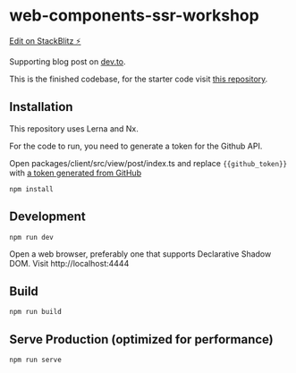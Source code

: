 # web-components-ssr-workshop

[Edit on StackBlitz ⚡️](https://stackblitz.com/edit/node-so8wkd)

Supporting blog post on [dev.to](https://dev.to/steveblue/server-side-rendering-a-blog-with-web-components-3ije).

This is the finished codebase, for the starter code visit [this repository](https://github.com/steveblue/web-components-ssr-workshop-starter). 


## Installation

This repository uses Lerna and Nx.

For the code to run, you need to generate a token for the Github API. 

Open packages/client/src/view/post/index.ts and replace `{{github_token}}` with [a token generated from GitHub](https://github.com/settings/tokens?type=beta)


```
npm install
```

## Development

```
npm run dev
```

Open a web browser, preferably one that supports Declarative Shadow DOM. Visit http://localhost:4444


## Build

```
npm run build
```

## Serve Production (optimized for performance)

```
npm run serve
```